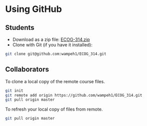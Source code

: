 # Using GitHub

## Students

* Download as a zip file: [ECOG-314.zip](https://github.com/wampeh1/ECOG_314/archive/master.zip)
* Clone with Git (if you have it installed):

```bash
git clone git@github.com:wampeh1/ECOG_314.git
```


## Collaborators

To clone a local copy of the remote course files.

```bash
git init
git remote add origin https://github.com/wampeh1/ECOG_314.git
git pull origin master
```

To refresh your local copy of files from remote.

```bash
git pull origin master
```